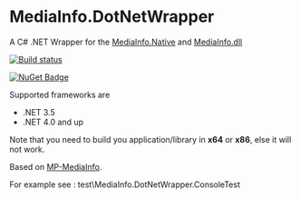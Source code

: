 # MediaInfo.DotNetWrapper
A C# .NET Wrapper for the [MediaInfo.Native](https://www.nuget.org/packages/MediaInfo.Native/) and [MediaInfo.dll](https://mediaarea.net/en/MediaInfo/Download/Windows)

[![Build status](https://ci.appveyor.com/api/projects/status/0fb53mu4p186got3?svg=true)](https://ci.appveyor.com/project/StefH/mediainfo-dotnetwrapper)

[![NuGet Badge](https://buildstats.info/nuget/Mediainfo.DotNetWrapper)](https://www.nuget.org/packages/Mediainfo.DotNetWrapper)

Supported frameworks are
- .NET 3.5
- .NET 4.0 and up

Note that you need to build you application/library in **x64** or **x86**, else it will not work.

Based on [MP-MediaInfo](https://github.com/yartat/MP-MediaInfo).

For example see : test\MediaInfo.DotNetWrapper.ConsoleTest